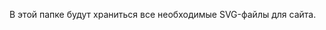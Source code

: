 В этой папке будут храниться все необходимые SVG-файлы для сайта.
<svg >

<symbol id="floppy" xmlns="http://www.w3.org/2000/svg" fill="currentColor" viewBox="0 0 39 39">

<path fill="currentColor" d="M.5.5h3v3h-3zM.5 3.5h3v3h-3zM.5 6.5h3v3h-3zM.5 9.5h3v3h-3zM.5 12.5h3v3h-3zM.5 15.5h3v3h-3zM.5 18.5h3v3h-3zM.5 21.5h3v3h-3zM.5 24.5h3v3h-3zM.5 27.5h3v3h-3zM.5 30.5h3v3h-3zM.5 33.5h3v3h-3zM.5 36.5h3v3h-3zM33.5.5v3h-3v-3zM30.5.5v3h-3v-3zM27.5.5v3h-3v-3zM24.5.5v3h-3v-3zM21.5.5v3h-3v-3zM18.5.5v3h-3v-3zM15.5.5v3h-3v-3zM12.5.5v3h-3v-3zM9.5.5v3h-3v-3zM6.5.5v3h-3v-3zM36.5 3.5v3h-3v-3zM9.5 6.5v3h-3v-3zM9.5 3.5v3h-3v-3zM9.5 9.5v3h-3v-3zM30.5 6.5v3h-3v-3zM30.5 3.5v3h-3v-3zM30.5 9.5v3h-3v-3zM24.5 6.5v3h-3v-3zM24.5 3.5v3h-3v-3zM24.5 9.5v3h-3v-3zM30.5 12.5v3h-3v-3zM27.5 12.5v3h-3v-3zM24.5 12.5v3h-3v-3zM21.5 12.5v3h-3v-3zM18.5 12.5v3h-3v-3zM15.5 12.5v3h-3v-3zM12.5 12.5v3h-3v-3zM9.5 12.5v3h-3v-3zM33.5 21.5v3h-3v-3zM30.5 21.5v3h-3v-3zM27.5 21.5v3h-3v-3zM24.5 21.5v3h-3v-3zM21.5 21.5v3h-3v-3zM18.5 21.5v3h-3v-3zM15.5 21.5v3h-3v-3zM12.5 21.5v3h-3v-3zM9.5 21.5v3h-3v-3zM33.5 24.5v3h-3v-3zM9.5 24.5v3h-3v-3zM33.5 27.5v3h-3v-3zM9.5 27.5v3h-3v-3zM33.5 30.5v3h-3v-3zM9.5 30.5v3h-3v-3zM9.5 33.5v3h-3v-3zM33.5 33.5v3h-3v-3zM36.5 36.5v3h-3v-3zM33.5 36.5v3h-3v-3zM30.5 36.5v3h-3v-3zM27.5 36.5v3h-3v-3zM24.5 36.5v3h-3v-3zM21.5 36.5v3h-3v-3zM18.5 36.5v3h-3v-3zM15.5 36.5v3h-3v-3zM12.5 36.5v3h-3v-3zM9.5 36.5v3h-3v-3zM6.5 36.5v3h-3v-3zM39.5 39.5h-3v-3h3zM39.5 36.5h-3v-3h3zM39.5 33.5h-3v-3h3zM39.5 30.5h-3v-3h3zM39.5 27.5h-3v-3h3zM39.5 24.5h-3v-3h3zM39.5 21.5h-3v-3h3zM39.5 18.5h-3v-3h3zM39.5 15.5h-3v-3h3zM39.5 12.5h-3v-3h3zM39.5 9.5h-3v-3h3z"/>
</symbol>
</svg>
